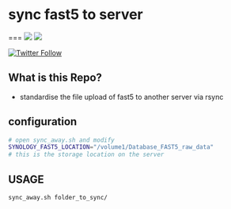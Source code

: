 # sync fast5 to server
===
![](https://img.shields.io/badge/bash-brightgreen)
![](https://img.shields.io/badge/licence-GPL--3.0-lightgrey.svg)

[![Twitter Follow](https://img.shields.io/twitter/follow/gcloudChris.svg?style=social)](https://twitter.com/gcloudChris) 



## What is this Repo?

* standardise the file upload of fast5 to another server via rsync

## configuration

```bash
# open sync_away.sh and modify
SYNOLOGY_FAST5_LOCATION="/volume1/Database_FAST5_raw_data"
# this is the storage location on the server
```


## USAGE

```bash
sync_away.sh folder_to_sync/
```